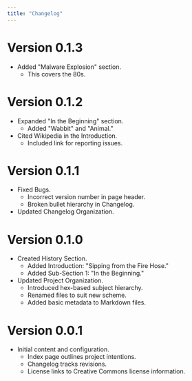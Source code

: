 ```yaml
---
title: "Changelog"
---
```

# Version 0.1.3
* Added "Malware Explosion" section.
    * This covers the 80s.

# Version 0.1.2
* Expanded "In the Beginning" section.
    * Added "Wabbit" and "Animal."
* Cited Wikipedia in the Introduction.
    * Included link for reporting issues.

# Version 0.1.1
* Fixed Bugs.
    * Incorrect version number in page header.
    * Broken bullet hierarchy in Changelog.
* Updated Changelog Organization.

# Version 0.1.0
* Created History Section.
    * Added Introduction: "Sipping from the Fire Hose."
    * Added Sub-Section 1: "In the Beginning."
* Updated Project Organization.
    * Introduced hex-based subject hierarchy.
    * Renamed files to suit new scheme.
    * Added basic metadata to Markdown files.

# Version 0.0.1
* Initial content and configuration.
    * Index page outlines project intentions.
    * Changelog tracks revisions.
    * License links to Creative Commons license information.
